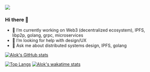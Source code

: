 ![](https://komarev.com/ghpvc/?username=aloknerurkar&color=green)

### Hi there 👋
- 🔭  I’m currently working on Web3 (decentralized ecosystem), IPFS, libp2p, golang, grpc, microservices
- 🤔  I’m looking for help with design/UX
- 💬  Ask me about distributed systems design, IPFS, golang


[![Alok's GitHub stats](https://github-readme-stats.vercel.app/api?username=aloknerurkar)](https://github.com/anuraghazra/github-readme-stats)

[![Top Langs](https://github-readme-stats.vercel.app/api/top-langs/?username=aloknerurkar&layout=compact)](https://github.com/anuraghazra/github-readme-stats)  [![Alok's wakatime stats](https://github-readme-stats.vercel.app/api/wakatime?username=aloknerurkar&langs_count=4&layout=compact)](https://github.com/anuraghazra/github-readme-stats)
